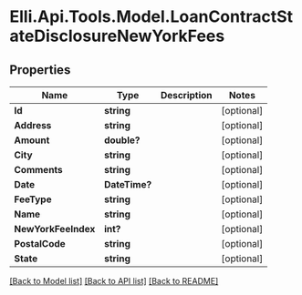 # Elli.Api.Tools.Model.LoanContractStateDisclosureNewYorkFees
## Properties

Name | Type | Description | Notes
------------ | ------------- | ------------- | -------------
**Id** | **string** |  | [optional] 
**Address** | **string** |  | [optional] 
**Amount** | **double?** |  | [optional] 
**City** | **string** |  | [optional] 
**Comments** | **string** |  | [optional] 
**Date** | **DateTime?** |  | [optional] 
**FeeType** | **string** |  | [optional] 
**Name** | **string** |  | [optional] 
**NewYorkFeeIndex** | **int?** |  | [optional] 
**PostalCode** | **string** |  | [optional] 
**State** | **string** |  | [optional] 

[[Back to Model list]](../README.md#documentation-for-models) [[Back to API list]](../README.md#documentation-for-api-endpoints) [[Back to README]](../README.md)

